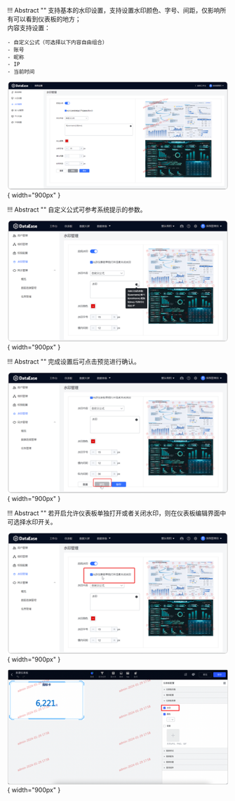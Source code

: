 !!! Abstract ""
    支持基本的水印设置，支持设置水印颜色、字号、间距，仅影响所有可以看到仪表板的地方；  
    内容支持设置：

    - 自定义公式（可选择以下内容自由组合）
    - 账号
    - 昵称
    - IP
    - 当前时间

![水印管理](../img/xpack/水印管理.png){ width="900px" }

!!! Abstract ""
    自定义公式可参考系统提示的参数。

![水印管理](../img/xpack/水印参数.png){ width="900px" }

!!! Abstract ""
    完成设置后可点击预览进行确认。

![水印管理](../img/xpack/水印预览.png){ width="900px" }

!!! Abstract ""
    若开启允许仪表板单独打开或者关闭水印，则在仪表板编辑界面中可选择水印开关。

![水印管理](../img/xpack/单独开水印.png){ width="900px" }

![水印管理](../img/xpack/2.0水印开关.png){ width="900px" }